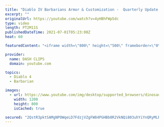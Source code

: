 ```yaml
---
title: "Diablo IV Barbarians Armor & Customization -  Quarterly Update June 2021"
excerpt: ""
originalUrl: https://youtube.com/watch?v=4yHBhFWp5dc
type: video
length: PT2M11S
publishedDateTime: 2021-07-01T05:23:08Z
heat: 60

featuredContent: "<iframe width=\"800\" height=\"500\" frameborder=\"0\" src=\"https://www.youtube.com/embed/4yHBhFWp5dc\" allow=\"accelerometer; autoplay; encrypted-media; gyroscope; picture-in-picture\" allowfullscreen></iframe>"

provider:
  name: DASH CLIPS
  domain: youtube.com

topics:
  - Diablo 4
  - Barbarian

images:
  - url: https://www.youtube.com/img/desktop/supported_browsers/dinosaur.png
    width: 1200
    height: 800
    isCached: true

secured: "2QstR3pktSAMgNPOWqeLD7FdzjVZgFW84PGHBb0R2VkNQi803uhYiYnQRyMLRUsv44DFIFJh5LCSEChv0rAZdmKilS1wxJt/DvGfb6Nk8ZSUSj5sX8Fas+nBM1C04KUhLSoB2XF5TKs+dVePrQ4wvjC8MXcEO43flNtjqrHWjypJK5D6aDORAS2/98o8XzHPfNlcXbirZ3AgGzA/UEGWwGGa3QxwfChv2TSfuEZhjiRKvkd72ikpySyHy0tLkc7/0ar3yNKylgFB0yQxeuPWL4TKa/6rdfYQCKpJQCk6YmdQcj1LZlSDYw+4XNKwy0dEpm6JMwdVhGNMucjAUlYnzrzTAlij4C1e85897f8WrkXH3tY5ZFnBfU8z8TSW6uJJq1xRLGE3YofOuXD2dCHbcWCa5kBK0s+5SBeogw0LbEM=;yvBohSR2lts6A00CO9TdRA=="
---
```



